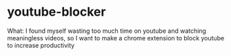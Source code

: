 # youtube-blocker
 
What:
   I found myself wasting too much time on youtube and watching meaningless videos,
so I want to make a chrome extension to block youtube to increase productivity
